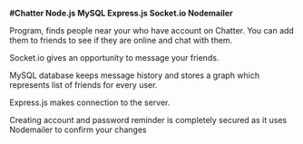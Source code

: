 <p><b>#Chatter Node.js MySQL Express.js Socket.io Nodemailer</b></p>
<p>Program, finds people near your who have account on Chatter. You can add them to friends to see if they are online and chat with them.</p>
<p>Socket.io gives an opportunity to message your friends.</p>
<p>MySQL database keeps message history and stores a graph which represents list of friends for every user.</p>
<p>Express.js makes connection to the server.</p>
<p>Creating account and password reminder is completely secured as it uses Nodemailer to confirm your changes</p>
